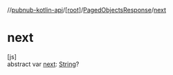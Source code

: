 //[pubnub-kotlin-api](../../../index.md)/[[root]](../index.md)/[PagedObjectsResponse](index.md)/[next](next.md)

# next

[js]\
abstract var [next](next.md): [String](https://kotlinlang.org/api/latest/jvm/stdlib/kotlin-stdlib/kotlin/-string/index.html)?
